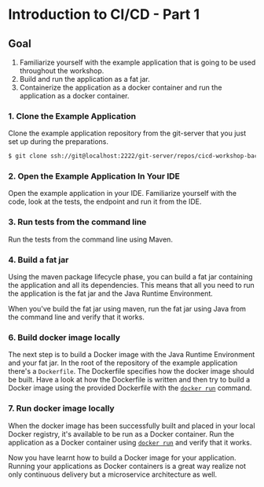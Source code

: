 # Introduction to CI/CD - Part 1

## Goal

1. Familiarize yourself with the example application that is going to be used throughout the workshop.
2. Build and run the application as a fat jar.
3. Containerize the application as a docker container and run the application as a docker container.

### 1. Clone the Example Application

Clone the example application repository from the git-server that you just set up during the preparations.

```bash
$ git clone ssh://git@localhost:2222/git-server/repos/cicd-workshop-backend
```
### 2. Open the Example Application In Your IDE

Open the example application in your IDE. Familiarize yourself with the code, look at the tests, the endpoint and run it from the IDE.

### 3. Run tests from the command line

Run the tests from the command line using Maven.

### 4. Build a fat jar

Using the maven package lifecycle phase, you can build a fat jar containing the application and all its dependencies. This means that  all you need to run the application is the fat jar and the Java Runtime Environment.
 
When you've build the fat jar using maven, run the fat jar using Java from the command line and verify that it works.

### 6. Build docker image locally

The next step is to build a Docker image with the Java Runtime Environment and your fat jar. In the root of the repository of the example application there's
 a `Dockerfile`. The Dockerfile specifies how the docker image should be built. Have a look at how the Dockerfile is written and then try to build a Docker image
 using the provided Dockerfile with the [`docker run`](https://docs.docker.com/engine/reference/commandline/build/) command.

### 7. Run docker image locally

When the docker image has been successfully built and placed in your local Docker registry, it's available to be run as a Docker container. Run the application as a 
Docker container using [`docker run`](https://docs.docker.com/engine/reference/commandline/run/) and verify that it works.

Now you have learnt how to build a Docker image for your application. Running your applications as Docker containers is a great way realize not only continuous delivery but a
 microservice architecture as well. 
